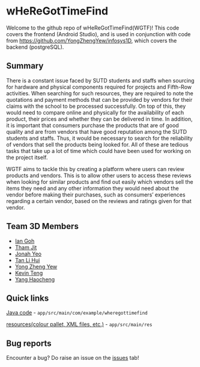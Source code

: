 # wHeReGotTimeFind
Welcome to the github repo of wHeReGotTimeFind(WGTF)!
This code covers the frontend (Android Studio), and is used in conjunction with code from https://github.com/YongZhengYew/infosys1D, which covers the backend (postgreSQL).

## Summary
There is a constant issue faced by SUTD students and staffs when sourcing for hardware and physical components required for projects and Fifth-Row activities. When searching for such resources, they are required to note the quotations and payment methods that can be provided by vendors for their claims with the school to be processed successfully. On top of this, they would need to compare online and physically for the availability of each product, their prices and whether they can be delivered in time. In addition, it is important that consumers purchase the products that are of good quality and are from vendors that have good reputation among the SUTD students and staffs. Thus, it would be necessary to search for the reliability of vendors that sell the products being looked for. All of these are tedious tasks that take up a lot of time which could have been used for working on the project itself.  

WGTF aims to tackle this by creating a platform where users can review products and vendors. This is to allow other users to access these reviews when looking for similar products and find out easily which vendors sell the items they need and any other information they would need about the vendor before making their purchases, such as consumers’ experiences regarding a certain vendor, based on the reviews and ratings given for that vendor. 


## Team 3D Members
 - [Ian Goh](https://github.com/iangohy)
 - [Tham Jit](https://github.com/asdfash)
 - [Jonah Yeo](https://github.com/J-onah)
 - [Tan Li Hui](https://github.com/t-lihui)
 - [Yong Zheng Yew](https://github.com/YongZhengYew)
 - [Kevin Teng](https://github.com/lemons4lyf)
 - [Yang Haocheng](https://github.com/yhc-666)
 

## Quick links
[Java code](https://github.com/iangohy/wHeReGotTimeFind/tree/main/app/src/main/java/com/example/wheregottimefind) - `app/src/main/com/example/wheregottimefind`

[resources(colour pallet, XML files, etc.)]( https://github.com/iangohy/wHeReGotTimeFind/tree/main/app/src/main/res) - `app/src/main/res`


## Bug reports
Encounter a bug? Do raise an issue on the [issues](https://github.com/iangohy/wHeReGotTimeFind/issues) tab!

